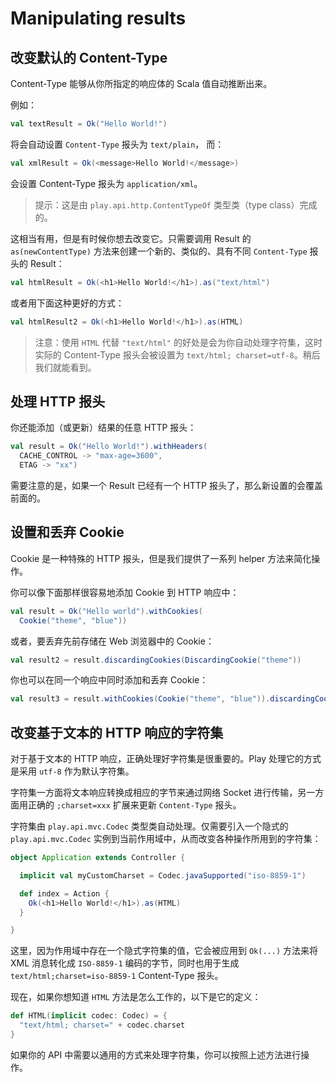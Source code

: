 # Manipulating results

## 改变默认的 Content-Type

Content-Type 能够从你所指定的响应体的 Scala 值自动推断出来。

例如：

```scala
val textResult = Ok("Hello World!")
```

将会自动设置 `Content-Type` 报头为 `text/plain`， 而：

```scala
val xmlResult = Ok(<message>Hello World!</message>)
```

会设置 Content-Type 报头为 `application/xml`。

> 提示：这是由 `play.api.http.ContentTypeOf` 类型类（type class）完成的。

这相当有用，但是有时候你想去改变它。只需要调用 Result 的 `as(newContentType)` 方法来创建一个新的、类似的、具有不同 `Content-Type` 报头的 Result：

```scala
val htmlResult = Ok(<h1>Hello World!</h1>).as("text/html")
```

或者用下面这种更好的方式：

```scala
val htmlResult2 = Ok(<h1>Hello World!</h1>).as(HTML)
```

> 注意：使用 `HTML` 代替 `"text/html"` 的好处是会为你自动处理字符集，这时实际的 Content-Type 报头会被设置为 `text/html; charset=utf-8`。稍后我们就能看到。

## 处理 HTTP 报头

你还能添加（或更新）结果的任意 HTTP 报头：

```scala
val result = Ok("Hello World!").withHeaders(
  CACHE_CONTROL -> "max-age=3600",
  ETAG -> "xx")
```

需要注意的是，如果一个 Result 已经有一个 HTTP 报头了，那么新设置的会覆盖前面的。

## 设置和丢弃 Cookie

Cookie 是一种特殊的 HTTP 报头，但是我们提供了一系列 helper 方法来简化操作。

你可以像下面那样很容易地添加 Cookie 到 HTTP 响应中：

```scala
val result = Ok("Hello world").withCookies(
  Cookie("theme", "blue"))
```

或者，要丢弃先前存储在 Web 浏览器中的 Cookie：

```scala
val result2 = result.discardingCookies(DiscardingCookie("theme"))
```

你也可以在同一个响应中同时添加和丢弃 Cookie：

```scala
val result3 = result.withCookies(Cookie("theme", "blue")).discardingCookies(DiscardingCookie("skin"))
```

## 改变基于文本的 HTTP 响应的字符集

对于基于文本的 HTTP 响应，正确处理好字符集是很重要的。Play 处理它的方式是采用 `utf-8` 作为默认字符集。

字符集一方面将文本响应转换成相应的字节来通过网络 Socket 进行传输，另一方面用正确的 `;charset=xxx` 扩展来更新 `Content-Type` 报头。

字符集由 `play.api.mvc.Codec` 类型类自动处理。仅需要引入一个隐式的 `play.api.mvc.Codec` 实例到当前作用域中，从而改变各种操作所用到的字符集：

```scala
object Application extends Controller {

  implicit val myCustomCharset = Codec.javaSupported("iso-8859-1")

  def index = Action {
    Ok(<h1>Hello World!</h1>).as(HTML)
  }

}
```

这里，因为作用域中存在一个隐式字符集的值，它会被应用到 `Ok(...)` 方法来将 XML 消息转化成 `ISO-8859-1` 编码的字节，同时也用于生成 `text/html;charset=iso-8859-1` Content-Type 报头。

现在，如果你想知道 `HTML` 方法是怎么工作的，以下是它的定义：

```scala
def HTML(implicit codec: Codec) = {
  "text/html; charset=" + codec.charset
}
```

如果你的 API 中需要以通用的方式来处理字符集，你可以按照上述方法进行操作。
